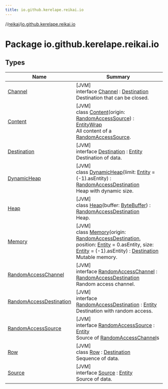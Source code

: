 ```yaml
---
title: io.github.kerelape.reikai.io
---
```

//[reikai](../../index.html)/[io.github.kerelape.reikai.io](index.html)



# Package io.github.kerelape.reikai.io



## Types


| Name | Summary |
|---|---|
| [Channel](-channel/index.html) | [JVM]<br>interface [Channel](-channel/index.html) : [Destination](-destination/index.html)<br>Destination that can be closed. |
| [Content](-content/index.html) | [JVM]<br>class [Content](-content/index.html)(origin: [RandomAccessSource](-random-access-source/index.html)) : [EntityWrap](../io.github.kerelape.reikai.core/-entity-wrap/index.html)<br>All content of a [RandomAccessSource](-random-access-source/index.html). |
| [Destination](-destination/index.html) | [JVM]<br>interface [Destination](-destination/index.html) : [Entity](../io.github.kerelape.reikai.core/-entity/index.html)<br>Destination of data. |
| [DynamicHeap](-dynamic-heap/index.html) | [JVM]<br>class [DynamicHeap](-dynamic-heap/index.html)(limit: [Entity](../io.github.kerelape.reikai.core/-entity/index.html) = (-1).asEntity) : [RandomAccessDestination](-random-access-destination/index.html)<br>Heap with dynamic size. |
| [Heap](-heap/index.html) | [JVM]<br>class [Heap](-heap/index.html)(buffer: [ByteBuffer](https://docs.oracle.com/javase/8/docs/api/java/nio/ByteBuffer.html)) : [RandomAccessDestination](-random-access-destination/index.html)<br>Heap. |
| [Memory](-memory/index.html) | [JVM]<br>class [Memory](-memory/index.html)(origin: [RandomAccessDestination](-random-access-destination/index.html), position: [Entity](../io.github.kerelape.reikai.core/-entity/index.html) = 0.asEntity, size: [Entity](../io.github.kerelape.reikai.core/-entity/index.html) = (-1).asEntity) : [Destination](-destination/index.html)<br>Mutable memory. |
| [RandomAccessChannel](-random-access-channel/index.html) | [JVM]<br>interface [RandomAccessChannel](-random-access-channel/index.html) : [RandomAccessDestination](-random-access-destination/index.html)<br>Random access channel. |
| [RandomAccessDestination](-random-access-destination/index.html) | [JVM]<br>interface [RandomAccessDestination](-random-access-destination/index.html) : [Entity](../io.github.kerelape.reikai.core/-entity/index.html)<br>Destination with random access. |
| [RandomAccessSource](-random-access-source/index.html) | [JVM]<br>interface [RandomAccessSource](-random-access-source/index.html) : [Entity](../io.github.kerelape.reikai.core/-entity/index.html)<br>Source of [RandomAccessChannel](-random-access-channel/index.html)s |
| [Row](-row/index.html) | [JVM]<br>class [Row](-row/index.html) : [Destination](-destination/index.html)<br>Sequence of data. |
| [Source](-source/index.html) | [JVM]<br>interface [Source](-source/index.html) : [Entity](../io.github.kerelape.reikai.core/-entity/index.html)<br>Source of data. |

